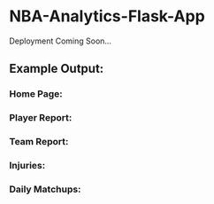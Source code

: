 # NBA-Analytics-Flask-App

Deployment Coming Soon...

## Example Output:

### Home Page:

### Player Report:

### Team Report:

### Injuries:

### Daily Matchups:


